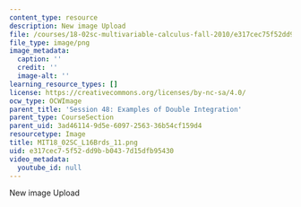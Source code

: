 ```yaml
---
content_type: resource
description: New image Upload
file: /courses/18-02sc-multivariable-calculus-fall-2010/e317cec75f52dd9bb0437d15dfb95430_MIT18_02SC_L16Brds_11.png
file_type: image/png
image_metadata:
  caption: ''
  credit: ''
  image-alt: ''
learning_resource_types: []
license: https://creativecommons.org/licenses/by-nc-sa/4.0/
ocw_type: OCWImage
parent_title: 'Session 48: Examples of Double Integration'
parent_type: CourseSection
parent_uid: 3ad46114-9d5e-6097-2563-36b54cf159d4
resourcetype: Image
title: MIT18_02SC_L16Brds_11.png
uid: e317cec7-5f52-dd9b-b043-7d15dfb95430
video_metadata:
  youtube_id: null
---
```

New image Upload
